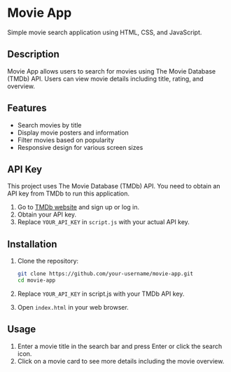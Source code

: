 # Movie App

Simple movie search application using HTML, CSS, and JavaScript.

## Description

Movie App allows users to search for movies using The Movie Database (TMDb) API. Users can view movie details including title, rating, and overview.

## Features

- Search movies by title
- Display movie posters and information
- Filter movies based on popularity
- Responsive design for various screen sizes

## API Key

This project uses The Movie Database (TMDb) API. You need to obtain an API key from TMDb to run this application.

1. Go to [TMDb website](https://www.themoviedb.org/documentation/api) and sign up or log in.
2. Obtain your API key.
3. Replace `YOUR_API_KEY` in `script.js` with your actual API key.

## Installation

1. Clone the repository:

   ```bash
   git clone https://github.com/your-username/movie-app.git
   cd movie-app
2. Replace `YOUR_API_KEY` in script.js with your TMDb API key.

3. Open `index.html` in your web browser.

## Usage

1. Enter a movie title in the search bar and press Enter or click the search icon.
2. Click on a movie card to see more details including the movie overview.